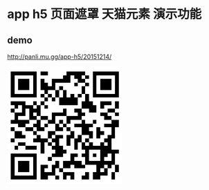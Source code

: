 #  app h5 页面遮罩 天猫元素 演示功能

## demo


http://panli.mu.gg/app-h5/20151214/


![演示地址扫一扫](./2015-12-14_171640.png)